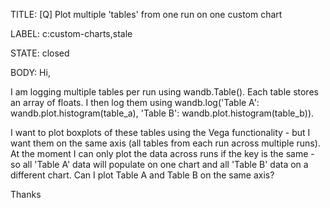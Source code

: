 TITLE:
[Q] Plot multiple 'tables' from one run on one custom chart

LABEL:
c:custom-charts,stale

STATE:
closed

BODY:
Hi, 

I am logging multiple tables per run using wandb.Table(). Each table stores an array of floats. I then log them using wandb.log('Table A': wandb.plot.histogram(table_a), 'Table B': wandb.plot.histogram(table_b)).

I want to plot boxplots of these tables using the Vega functionality - but I want them on the same axis (all tables from each run across multiple runs). At the moment I can only plot the data across runs if the key is the same - so all 'Table A' data will populate on one chart and all 'Table B' data on a different chart. Can I plot Table A and Table B on the same axis?

Thanks

